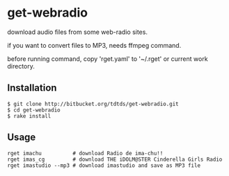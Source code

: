 # get-webradio

download audio files from some web-radio sites.

if you want to convert files to MP3, needs ffmpeg command.

before running command, copy 'rget.yaml' to '~/.rget' or current work directory.

## Installation

    $ git clone http://bitbucket.org/tdtds/get-webradio.git
    $ cd get-webradio
    $ rake install

## Usage

    rget imachu          # download Radio de ima-chu!!
    rget imas_cg         # download THE iDOLM@STER Cinderella Girls Radio
    rget imastudio --mp3 # download imastudio and save as MP3 file

